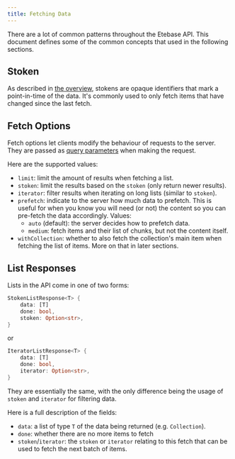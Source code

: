 ```yaml
---
title: Fetching Data
---
```


There are a lot of common patterns throughout the Etebase API. This document defines some of the common concepts that used in the following sections.

## Stoken

As described in [the overview](../overview.md), stokens are opaque identifiers that mark a point-in-time of the data. It's commonly used to only fetch items that have changed since the last fetch.

## Fetch Options

Fetch options let clients modify the behaviour of requests to the server. They are passed as [query parameters](https://en.wikipedia.org/wiki/Query_string) when making the request.

Here are the supported values:

* `limit`: limit the amount of results when fetching a list.
* `stoken`: limit the results based on the `stoken` (only return newer results).
* `iterator`: filter results when iterating on long lists (similar to `stoken`).
* `prefetch`: indicate to the server how much data to prefetch. This is useful for when you know you will need (or not) the content so you can pre-fetch the data accordingly. Values:
  * `auto` (default): the server decides how to prefetch data.
  * `medium`: fetch items and their list of chunks, but not the content itself.
* `withCollection`: whether to also fetch the collection's main item when fetching the list of items. More on that in later sections.

## List Responses

Lists in the API come in one of two forms:

```rust
StokenListResponse<T> {
    data: [T]
    done: bool,
    stoken: Option<str>,
}
```
or

```rust
IteratorListResponse<T> {
    data: [T]
    done: bool,
    iterator: Option<str>,
}
```

They are essentially the same, with the only difference being the usage of `stoken` and `iterator` for filtering data.

Here is a full description of the fields:

* `data`: a list of type `T` of the data being returned (e.g. `Collection`).
* `done`: whether there are no more items to fetch
* `stoken`/`iterator`: the `stoken` or `iterator` relating to this fetch that can be used to fetch the next batch of items.

